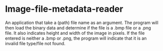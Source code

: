 # Image-file-metadata-reader

An application that take a (path) file name as an argument.  The program will then load the binary data and determine if the file is a .bmp file or a .png file.  It 
also indicates height and width of the image in pixels.  If the file entered is neither a .bmp or .png, the program will indicate that it is an invalid file type/file not found.
  
